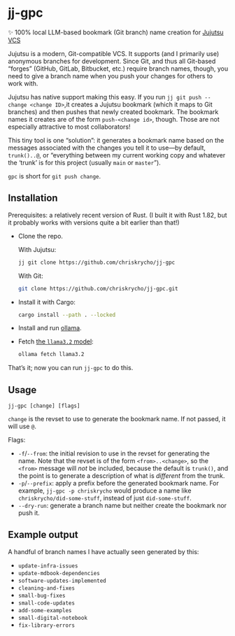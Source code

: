 # jj-gpc

✨ 100% local LLM-based bookmark (Git branch) name creation for [Jujutsu VCS][jj]

[jj]: https://github.com/martinvonz/jj

Jujutsu is a modern, Git-compatible VCS. It supports (and I primarily use) anonymous branches for development. Since Git, and thus all Git-based “forges” (GitHub, GitLab, Bitbucket, etc.) require branch names, though, you need to give a branch name when you push your changes for others to work with.

Jujutsu has native support making this easy. If you run `jj git push --change <change ID>`,it creates a Jujutsu bookmark (which it maps to Git branches) and then pushes that newly created bookmark. The bookmark names it creates are of the form `push-<change id>`, though. Those are not especially attractive to most collaborators!

This tiny tool is one “solution”: it generates a bookmark name based on the messages associated with the changes you tell it to use—by default, `trunk()..@`, or “everything between my current working copy and whatever the ‘trunk’ is for this project (usually `main` or `master`”).

`gpc` is short for `git push change`.

## Installation

Prerequisites: a relatively recent version of Rust. (I built it with Rust 1.82, but it probably works with versions quite a bit earlier than that!)

- Clone the repo.

    With Jujutsu:

    ```sh
    jj git clone https://github.com/chriskrycho/jj-gpc
    ```

    With Git:

    ```sh
    git clone https://github.com/chriskrycho/jj-gpc.git
    ```

- Install it with Cargo:

    ```sh
    cargo install --path . --locked
    ```

- Install and run [ollama][o].

- Fetch [the `llama3.2` model][model]:

    ```sh
    ollama fetch llama3.2
    ```

[o]: https://ollama.com
[model]: https://ollama.com/library/llama3.2

That’s it; now you can run `jj-gpc` to do this.

## Usage

`jj-gpc [change] [flags]`


`change` is the revset to use to generate the bookmark name. If not passed, it will use `@`.

Flags:

- `-f`/`--from`: the initial revision to use in the revset for generating the name. Note that the revset is of the form `<from>..<change>`, so the `<from>` message will *not* be included, because the default is `trunk()`, and the point is to generate a description of what is *different* from the trunk.
- `-p`/`--prefix`: apply a prefix before the generated bookmark name. For example, `jj-gpc -p chriskrycho` would produce a name like `chriskrycho/did-some-stuff`, instead of just `did-some-stuff`.
- `--dry-run`: generate a branch name but neither create the bookmark nor push it.

## Example output

A handful of branch names I have actually seen generated by this:

- `update-infra-issues`
- `update-mdbook-dependencies`
- `software-updates-implemented`
- `cleaning-and-fixes`
- `small-bug-fixes`
- `small-code-updates`
- `add-some-examples`
- `small-digital-notebook`
- `fix-library-errors`
